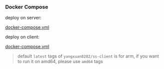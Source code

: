 ### Docker Compose 

deploy on server:

[docker-compose.yml](https://github.com/yangxuan8282/ss-docker/blob/master/docker-compose/ss-server/docker-compose.yml)

deploy on client:

[docker-compose.yml](https://github.com/yangxuan8282/ss-docker/blob/master/docker-compose/ss-client/docker-compose.yml)

> default `latest` tags of `yangxuan8282/ss-client` is for arm, if you want to run it on amd64, please use `amd64` tags

